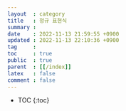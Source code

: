 ```yaml
---
layout  : category
title   : 정규 표현식
summary : 
date    : 2022-11-13 21:59:55 +0900
updated : 2022-11-13 22:10:36 +0900
tag     : 
toc     : true
public  : true
parent  : [[/index]]
latex   : false
comment : false
---
```

* TOC
{:toc}

##
